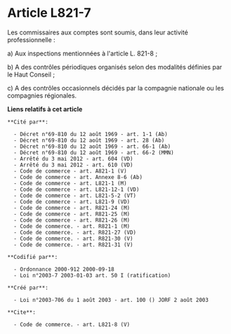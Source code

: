 # Article L821-7

Les commissaires aux comptes sont soumis, dans leur activité professionnelle : 

a) Aux inspections mentionnées à l'article L. 821-8 ;

b) A des contrôles périodiques organisés selon des modalités définies par le Haut Conseil ; 

c) A des contrôles occasionnels décidés par la compagnie nationale ou les compagnies régionales.

**Liens relatifs à cet article**

	**Cité par**:

	  - Décret n°69-810 du 12 août 1969 - art. 1-1 (Ab)
	  - Décret n°69-810 du 12 août 1969 - art. 28 (Ab)
	  - Décret n°69-810 du 12 août 1969 - art. 66-1 (Ab)
	  - Décret n°69-810 du 12 août 1969 - art. 66-2 (MMN)
	  - Arrêté du 3 mai 2012 - art. 604 (VD)
	  - Arrêté du 3 mai 2012 - art. 610 (VD)
	  - Code de commerce - art. A821-1 (V)
	  - Code de commerce - art. Annexe 8-6 (Ab)
	  - Code de commerce - art. L821-1 (M)
	  - Code de commerce - art. L821-12-1 (VD)
	  - Code de commerce - art. L821-5-2 (VT)
	  - Code de commerce - art. L821-9 (VD)
	  - Code de commerce - art. R821-24 (M)
	  - Code de commerce - art. R821-25 (M)
	  - Code de commerce - art. R821-26 (M)
	  - Code de commerce. - art. R821-1 (M)
	  - Code de commerce. - art. R821-27 (VD)
	  - Code de commerce. - art. R821-30 (V)
	  - Code de commerce. - art. R821-31 (V)

	**Codifié par**:

	  - Ordonnance 2000-912 2000-09-18
	  - Loi n°2003-7 2003-01-03 art. 50 I (ratification)

	**Créé par**:

	  - Loi n°2003-706 du 1 août 2003 - art. 100 () JORF 2 août 2003

	**Cite**:

	  - Code de commerce. - art. L821-8 (V)

